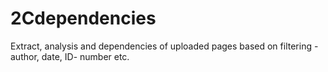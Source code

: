 # 2Cdependencies
Extract, analysis and dependencies of uploaded pages based on filtering - author, date, ID- number etc.
